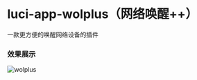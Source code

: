
# luci-app-wolplus（网络唤醒++）

一款更方便的唤醒网络设备的插件

### 效果展示
![wolplus][1]

  [1]: https://raw.githubusercontent.com/sundaqiang/openwrt-packages/master/img/wolplus.png